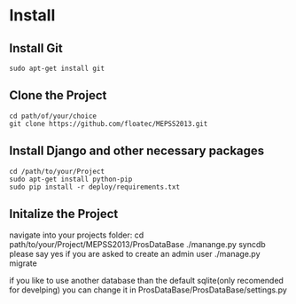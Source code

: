 Install
====================
Install Git
--------------------
	sudo apt-get install git

Clone the Project
--------------------
    cd path/of/your/choice
	git clone https://github.com/floatec/MEPSS2013.git

Install Django and other necessary packages
--------------------
	cd /path/to/your/Project
	sudo apt-get install python-pip
	sudo pip install -r deploy/requirements.txt

Initalize the Project
--------------------
navigate into your projects folder:
    cd path/to/your/Project/MEPSS2013/ProsDataBase
	./manange.py syncdb
please say yes if you are asked to create an admin user
	./manage.py migrate

if you like to use another database than the default sqlite(only recomended for develping) you can change it in ProsDataBase/ProsDataBase/settings.py


	
